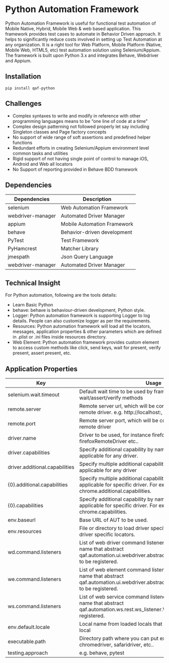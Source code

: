 # Python Automation Framework #

Python Automation Framework is useful for functional test automation of Mobile Native, Hybrid, Mobile Web & web based application. This framework provides test cases to automate in Behavior Driven approach. It helps to significantly reduce costs involved in setting up Test Automation at any organization. It is a right tool for Web Platform, Mobile Platform (Native, Mobile Web, HTML5, etc) test automation solution using Selenium/Appium.
The framework is built upon Python 3.x and integrates Behave, Webdriver and Appium.

## Installation

    pip install qaf-python

## Challenges
* Complex syntaxes to write and modify in reference with other programming languages means to be “one line of code at a time"
* Complex design patterning not followed properly let say including Singleton classes and Page factory concepts
* No support of wide range of soft assertions and predefined helper functions
* Redundant efforts in creating Selenium/Appium environment level common tasks and utilities
* Rigid support of not having single point of control to manage iOS, Android and Web all locators
* No Support of reporting provided in Behave BDD framework

## Dependencies

| Dependencies | Description |
| --- | --- |
| selenium | Web Automation Framework |
| webdriver-manager | Automated Driver Manager |
| appium | Mobile Automation Framework |
| behave | Behavior-driven development |
| PyTest | Test Framework |
| PyHamcrest | Matcher Library |
| jmespath | Json Query Language |
| webdriver-manager | Automated Driver Manager |

## Technical Insight
For Python automation, following are the tools details:

* Learn Basic Python
* behave: behave is behaviour-driven development, Python style.
* Logger: Python automation framework is supporting Logger to log details. People can also customize logger as per the requirements.
* Resources: Python automation framework will load all the locators, messages, application properties & other parameters which are defined in .plist or .ini files inside resources directory.
* Web Element: Python automation framework provides custom element to access custom methods like click, send keys, wait for present, verify present, assert present, etc.

## Application Properties
Key  | Usage
------------- | -------------
selenium.wait.timeout | Default wait time to be used by framework by wait/assert/verify methods
remote.server | Remote server url, which will be considered if configured remote driver. e.g. http://localhost:, localhost, 127.0.0.1, etc..
remote.port | Remote server port, which will be considered if configured remote driver
driver.name | Driver to be used, for instance firefoxDriver or firefoxRemoteDriver etc..
driver.capabilities | Specify additional capability by name with this prefix that can applicable for any driver. 
driver.additional.capabilities | Specify multiple additional capabilities as map that can applicable for any driver
{0}.additional.capabilities | Specify multiple additional capabilities as map that can applicable for specific driver. For example, chrome.additional.capabilities.
{0}.capabilities | Specify additional capability by name with this prefix that can applicable for specific driver. For example, chrome.capabilities.
env.baseurl | Base URL of AUT to be used.
env.resources | File or directory to load driver specific resources, for instance driver specific locators.
wd.command.listeners | List of web driver command listeners (fully qualified class name that abstract qaf.automation.ui.webdriver.abstract_listener.DriverListener) to be registered.
we.command.listeners | List of web element command listeners (fully qualified class name that abstract qaf.automation.ui.webdriver.abstract_listener.ElementListener) to be registered.
ws.command.listeners | List of web service command listeners (fully qualified class name that abstract qaf.automation.ws.rest.ws_listener.WsListener) to be registered.
env.default.locale | Local name from loaded locals that need to treated as default local
executable.path | Directory path where you can put executable file. For example, chromedriver, safaridriver, etc..
testing.approach | e.g. behave, pytest